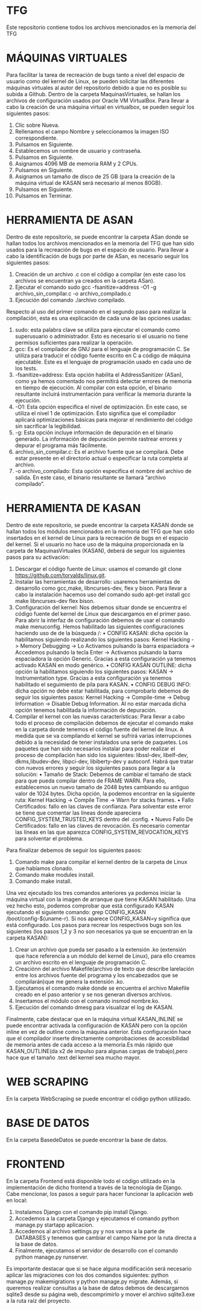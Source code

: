 # TFG
Este repositorio contiene todos los archivos mencionados en la memoria del TFG

# MÁQUINAS VIRTUALES

Para facilitar la tarea de recreación de bugs tanto a nivel del espacio de usuario como del kernel de Linux, se pueden solicitar las diferentes máquinas virtuales al autor del repositorio debido a que no es posible su subida a Github. Dentro de la carpeta MaquinasVirtuales, se hallan los archivos de configuración usados por Oracle VM VirtualBox. Para llevar a cabo la creación de una máquina virtual en virtualbox, se pueden seguir los siguientes pasos:
1. Clic sobre Nueva.
2. Rellenamos el campo Nombre y seleccionamos la imagen ISO correspondiente.
3. Pulsamos en Siguiente.
4. Establecemos un nombre de usuario y contraseña.
5. Pulsamos en Siguiente.
6. Asignamos 4096 MB de memoria RAM y 2 CPUs.
7. Pulsamos en Siguiente.
8. Asignamos un tamaño de disco de 25 GB (para la creación de la máquina virtual de KASAN será necesario al menos 80GB).
9. Pulsamos en Siguiente.
10. Pulsamos en Terminar.

# HERRAMIENTA DE ASAN

Dentro de este repositorio, se puede encontrar la carpeta ASan donde se hallan todos los archivos mencionados en la memoria del TFG que han sido usados para la recreación de bugs en el espacio de usuario. Para llevar a cabo la identificación de bugs por parte de ASan, es necesario seguir los siguientes pasos:
 1. Creación de un archivo .c con el código a compilar (en este caso los archivos se encuentran ya creados en la carpeta ASan).
 2. Ejecutar el comando sudo gcc -fsanitize=address -O1 -g archivo_sin_compilar.c -o archivo_compilado.c
 3. Ejecución del comando ./archivo compilado.

Respecto al uso del primer comando en el segundo paso para realizar la compilación, esta es una explicación de cada una de las opciones usadas:
1. sudo: esta palabra clave se utiliza para ejecutar el comando como superusuario o administrador. Esto es necesario si el usuario no tiene permisos suficientes para realizar la operación.
2. gcc: Es el compilador de GNU para el lenguaje de programación C. Se utiliza para traducir el código fuente escrito en C a código de máquina ejecutable. Este es el lenguaje de programación usado en cada uno de los tests.
3. -fsanitize=address: Esta opción habilita el AddressSanitizer (ASan), como ya hemos comentado nos permitirá detectar errores de memoria en tiempo de ejecución. Al compilar con esta opción, el binario resultante incluirá instrumentación para verificar la memoria durante la ejecución.
4. -O1: Esta opción especifica el nivel de optimización. En este caso, se utiliza el nivel 1 de optimización. Esto significa que el compilador aplicará optimizaciones básicas para mejorar el rendimiento del código sin sacrificar la legibilidad.
5. -g: Esta opción incluye información de depuración en el binario generado. La información de depuración permite rastrear errores y depurar el programa más fácilmente.
6. archivo_sin_compilar.c: Es el archivo fuente que se compilará. Debe estar presente en el directorio actual o especificar la ruta completa al archivo.
7. -o archivo_compilado: Esta opción especifica el nombre del archivo de salida. En este caso, el binario resultante se llamará “archivo compilado”.

# HERRAMIENTA DE KASAN

Dentro de este repositorio, se puede encontrar la carpeta KASAN donde se hallan todos los módulos mencionados en la memoria del TFG que han sido insertados en el kernel de Linux para la recreación de bugs en el espacio del kernel. Si el usuario no hace uso de la máquina proporcionada en la carpeta de MaquinasVirtuales (KASAN), deberá de seguir los siguientes pasos para su activación:
1. Descargar el código fuente de Linux: usamos el comando git clone https://github.com/torvalds/linux.git.
2. Instalar las herramientas de desarrollo: usaremos herramientas de desarrollo como gcc,make, libncurses-dev, flex y bison. Para llevar a cabo la instalación hacemos uso del comando sudo apt-get install gcc make libncurses-dev flex bison.
3. Configuración del kernel: Nos debemos situar donde se encuentra el código fuente del kernel de Linux que descargamos en el primer paso. Para abrir la interfaz de configuración debemos de usar el comando make menuconfig. Hemos habilitado las siguientes configuraciones haciendo uso de de la búsqueda /:
    • CONFIG KASAN: dicha opción la habilitamos siguiendo realizando los siguientes pasos: Kernel Hacking -> Memory Debugging -> Lo Activamos pulsando la barra espaciadora -> Accedemos pulsando la tecla Enter -> Activamos pulsando la barra espaciadora la opción Generic. Gracias a esta configuración ya tenemos activado KASAN en modo genérico.
    • CONFIG KASAN OUTLINE: dicha opción la habilitamos siguiendo los siguientes pasos: KASAN -> Instrumentation type. Gracias a esta configuración ya tenemos habilitado el seguimiento de pila para KASAN.
    • CONFIG DEBUG INFO: dicha opción no debe estar habilitada, para comprobarlo debemos de seguir los siguientes pasos: Kernel Hacking -> Compile-time -> Debug Information -> Disable Debug Information. Al no estar marcada dicha opción tenemos habilitada la información de depuración.
4. Compilar el kernel con las nuevas características: Para llevar a cabo todo el proceso de compilación debemos de ejecutar el comando make en la carpeta donde tenemos el código fuente del kernel de linux. A medida que se va compilando el kernel se sufrirá varias interrupciones debido a la necesidad de tener instalados una serie de paquetes. Los paquetes que han sido necesarios instalar para poder realizar el proceso de compilación han sido los siguientes: libssl-dev, libelf-dev, dkms,libudev-dev, libpci-dev, libiberty-dev y autoconf. Habrá que tratar con nuevos errores y seguir los siguientes pasos para llegar a la solución:
    • Tamaño de Stack: Debemos de cambiar el tamaño de stack para que pueda compilar dentro de FRAME WARN. Para ello, establecemos un nuevo tamaño de 2048 bytes cambiando su antiguo valor de 1024 bytes. Dicha opción, la podemos encontrar en la siguiente ruta: Kernel Hacking -> Compile Time -> Warn for stacks frames.
    • Fallo Certificados: fallo en las claves de confianza. Para solventar este error se tiene que comentar las líneas donde apareciera CONFIG_SYSTEM_TRUSTED_KEYS
    dentro del .config.
    • Nuevo Fallo De Certificados: fallo en las claves de revocación. Es necesario comentar las líneas en las que aparezca CONFIG_SYSTEM_REVOCATION_KEYS para solventar el problema.

Para finalizar debemos de seguir los siguientes pasos:
1. Comando make para compilar el kernel dentro de la carpeta de Linux que habíamos clonado.
2. Comando make modules install.
3. Comando make install.

Una vez ejecutado los tres comandos anteriores ya podemos iniciar la máquina virtual con la imagen de arranque que tiene KASAN habilitado. Una vez hecho esto, podemos comprobar que está configurado KASAN ejecutando el siguiente comando: grep CONFIG_KASAN /boot/config-$(uname-r). Si nos aparece CONFIG_KASAN=y significa que está configurado. Los pasos para recrear los respectivos bugs son los siguientes (los pasos 1,2 y 3 no son necesarios ya que se encuentran en la carpeta KASAN):
1. Crear un archivo que pueda ser pasado a la extensión .ko (extensión que hace referencia a un módulo del kernel de Linux), para ello creamos un archivo escrito en el lenguaje de programación C.
2. Creaciónn del archivo Makefile(archivo de texto que describe larelación entre los archivos fuente del programa y los encabezados que se compilarán)que me genera la extensión .ko.
3. Ejecutamos el comando make donde se encuentra el archivo Makefile creado en el paso anterior y se nos generan diversos archivos.
4. Insertamos el módulo con el comando insmod nombre.ko.
5. Ejecución del comando dmesg para visualizar el log de KASAN.

Finalmente, cabe destacar que en la máquina virtual KASAN_INLINE se puede encontrar activada la configuración de KASAN pero con la opción inline en vez de outline como la máquina anterior. Esta configuración hace que el compilador inserte directamente comprobaciones de accesibilidad de memoria antes de cada acceso a la memoria.Es más rápido que KASAN_OUTLINE(da x2 de impulso para algunas cargas de trabajo),pero hace que el tamaño .text del kernel sea mucho mayor.

# WEB SCRAPING

En la carpeta WebScraping se puede encontrar el código python utilizado.

# BASE DE DATOS

En la carpeta BasedeDatos se puede encontrar la base de datos.

# FRONTEND

En la carpeta Frontend está disponible todo el código utilizado en la implementación de dicho frontend a través de la tecnología de Django. Cabe mencionar, los pasos a seguir para hacer funcionar la aplicación web en local:

1. Instalamos Django con el comando pip install Django.
2. Accedemos a la carpeta Django y ejecutamos el comando python manage.py startapp aplicacion.
3. Accedemos al archivo settings.py y nos vamos a la parte de DATABASES y tenemos que cambiar el
campo Name por la ruta directa a la base de datos.
4. Finalmente, ejecutamos el servidor de desarrollo con el comando python manage.py runserver.

Es importante destacar que si se hace alguna modificación será necesario aplicar las migraciones con los dos comandos siguientes: python manage.py makemigrations y python manage.py migrate. Además, si queremos realizar consultas a la base de datos debmos de descargarnos sqlite3 desde su página web, descomprimirlo y mover el archivo sqlite3.exe a la ruta raíz del proyecto.